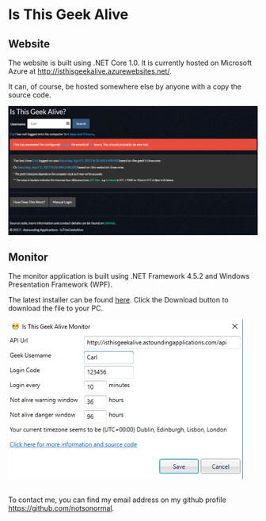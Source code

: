 # Is This Geek Alive

## Website

The website is built using .NET Core 1.0. It is currently hosted on Microsoft Azure at http://isthisgeekalive.azurewebsites.net/. 

It can, of course, be hosted somewhere else by anyone with a copy the source code. 

![Example website image](WebsiteExampleImage.png)

## Monitor

The monitor application is built using .NET Framework 4.5.2 and Windows Presentation Framework (WPF). 

The latest installer can be found [here](IsThisGeekAliveMonitor/InnoSetup/Output/IsThisGeekAliveMonitorSetup.exe). Click the Download button to download the file to your PC.

![Example monitor image](MonitorExampleImage.png)

##

To contact me, you can find my email address on my github profile https://github.com/notsonormal.
